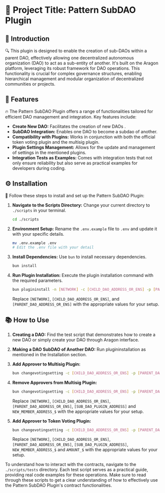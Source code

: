 # 🌟 Project Title: Pattern SubDAO Plugin

## 📜 Introduction
🔍 This plugin is designed to enable the creation of sub-DAOs within a parent DAO, effectively allowing one decentralized autonomous organization (DAO) to act as a sub-entity of another. It's built on the Aragon platform, leveraging its robust framework for DAO operations. This functionality is crucial for complex governance structures, enabling hierarchical management and modular organization of decentralized communities or projects.


## 🚀 Features
🔥 The Pattern SubDAO Plugin offers a range of functionalities tailored for efficient DAO management and integration. Key features include:
- **Create New DAO:** Facilitates the creation of new DAOs .
- **SubDAO Integration:** Enables one DAO to become a subdao of another.
- **Compatibility with Plugins:** Works in conjunction with both the official token voting plugin and the multisig plugin.
- **Plugin Settings Management:** Allows for the update and management of settings in the mentioned plugins.
- **Integration Tests as Examples:** Comes with integration tests that not only ensure reliability but also serve as practical examples for developers during coding.

## ⚙️ Installation
👣 Follow these steps to install and set up the Pattern SubDAO Plugin:

1. **Navigate to the Scripts Directory:**
   Change your current directory to `./scripts` in your terminal.
   ```bash
   cd ./scripts
   ```
2. **Environment Setup:**
   Rename the `.env.example` file to `.env` and update it with your specific details.
   ```bash
   mv .env.example .env
   # Edit the .env file with your detail
   ```
3. **Install Dependencies:**
   Use `bun` to install necessary dependencies.
   ```bash
   bun install
   ```
4. **Run Plugin Installation:**
   Execute the plugin installation command with the required parameters.
   ```bash
   bun plugininstall -n [NETWORK] -c [CHILD_DAO_ADDRESS_OR_ENS] -p [PARENT_DAO_ADDRESS_OR_ENS]
   ```
   Replace `[NETWORK]`, `[CHILD_DAO_ADDRESS_OR_ENS]`, and `[PARENT_DAO_ADDRESS_OR_ENS]` with the appropriate values for your setup.

## 📚 How to Use 

1. **Creating a DAO:**
   Find the test script that demonstrates how to create a new DAO or simply create your DAO through Aragon interface. 

2. **Making a DAO SubDAO of Another DAO:**
   Run plugininstallation as mentioned in the Installation section. 

3. **Add Approver to Multisig Plugin:**
    ```bash
   bun changevotingsetting -c [CHILD_DAO_ADDRESS_OR_ENS] -p [PARENT_DAO_ADDRESS_OR_ENS] -n [NETWORK] -s [SUB_DAO_PLUGIN_ADDRESS] -f multisigAddAddresses '["NEW_MEMBER_ADDRESS_1","NEW_MEMBER_ADDRESS_2,...]'
   ```
4. **Remove Approvers from Multisig Plugin:**
   ```bash
   bun changevotingsetting -c [CHILD_DAO_ADDRESS_OR_ENS] -p [PARENT_DAO_ADDRESS_OR_ENS] -n [NETWORK] -s [SUB_DAO_PLUGIN_ADDRESS] -f multisigRemoveAddresses '["NEW_MEMBER_ADDRESS_1","NEW_MEMBER_ADDRESS_2,...]'
   ```
   Replace `[NETWORK]`, `[CHILD_DAO_ADDRESS_OR_ENS]`, `[PARENT_DAO_ADDRESS_OR_ENS]`, `[SUB_DAO_PLUGIN_ADDRESS]` and `NEW_MEMBER_ADDRESS_$` with the appropriate values for your setup.

4. **Add Approver to Token Voting Plugin:**
    ```bash
   bun changevotingsetting -c [CHILD_DAO_ADDRESS_OR_ENS] -p [PARENT_DAO_ADDRESS_OR_ENS] -n [NETWORK] -s [SUB_DAO_PLUGIN_ADDRESS] -f tokenVotingIncreaseAddressVotingPower '["NEW_MEMBER_ADDRESS_1","NEW_MEMBER_ADDRESS_2,...]' "[AMOUNT_1, AMOUNT_2,...]"
   ```
   Replace `[NETWORK]`, `[CHILD_DAO_ADDRESS_OR_ENS]`, `[PARENT_DAO_ADDRESS_OR_ENS]`, `[SUB_DAO_PLUGIN_ADDRESS]`, `NEW_MEMBER_ADDRESS_$` and `AMOUNT_$` with the appropriate values for your setup.

To understand how to interact with the contracts, navigate to the `./scripts/tests` directory. Each test script serves as a practical guide, providing real code examples for these operations. Make sure to read through these scripts to get a clear understanding of how to effectively use the Pattern SubDAO Plugin's contract functionalities.

